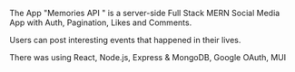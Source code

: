 The App "Memories API "  is a server-side Full Stack MERN Social Media App with Auth, Pagination, Likes and Comments. 

Users can post interesting events that happened in their lives.

There was using React, Node.js, Express & MongoDB, Google OAuth, MUI
